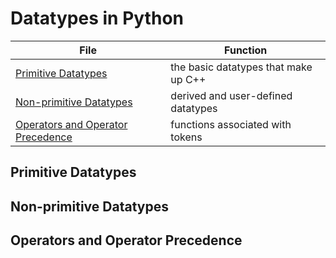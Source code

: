 # Datatypes in Python

| File | Function |
| ---- | -------- |
| [Primitive Datatypes](https://github.com/EthanC2/Notes-and-Writeups/tree/main/Python/Data%20and%20Datatypes#primitive-datatypes) | the basic datatypes that make up C++ |
| [Non-primitive Datatypes](https://github.com/EthanC2/Notes-and-Writeups/blob/main/Python/Data%20and%20Datatypes/README.md#non-primitive-datatypes) | derived and user-defined datatypes |
| [Operators and Operator Precedence]() | functions associated with tokens |

## Primitive Datatypes


## Non-primitive Datatypes


## Operators and Operator Precedence
